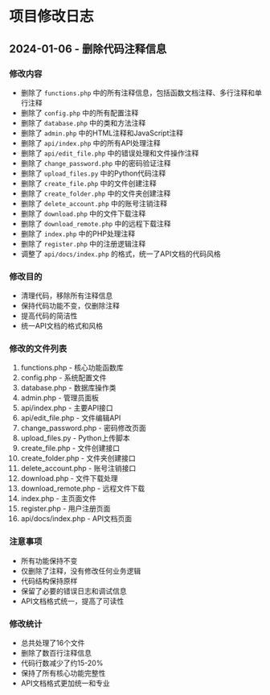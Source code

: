# 项目修改日志

## 2024-01-06 - 删除代码注释信息

### 修改内容
- 删除了 `functions.php` 中的所有注释信息，包括函数文档注释、多行注释和单行注释
- 删除了 `config.php` 中的所有配置注释
- 删除了 `database.php` 中的类和方法注释
- 删除了 `admin.php` 中的HTML注释和JavaScript注释
- 删除了 `api/index.php` 中的所有API处理注释
- 删除了 `api/edit_file.php` 中的错误处理和文件操作注释
- 删除了 `change_password.php` 中的密码验证注释
- 删除了 `upload_files.py` 中的Python代码注释
- 删除了 `create_file.php` 中的文件创建注释
- 删除了 `create_folder.php` 中的文件夹创建注释
- 删除了 `delete_account.php` 中的账号注销注释
- 删除了 `download.php` 中的文件下载注释
- 删除了 `download_remote.php` 中的远程下载注释
- 删除了 `index.php` 中的PHP处理注释
- 删除了 `register.php` 中的注册逻辑注释
- 调整了 `api/docs/index.php` 的格式，统一了API文档的代码风格

### 修改目的
- 清理代码，移除所有注释信息
- 保持代码功能不变，仅删除注释
- 提高代码的简洁性
- 统一API文档的格式和风格

### 修改的文件列表
1. functions.php - 核心功能函数库
2. config.php - 系统配置文件
3. database.php - 数据库操作类
4. admin.php - 管理员面板
5. api/index.php - 主要API接口
6. api/edit_file.php - 文件编辑API
7. change_password.php - 密码修改页面
8. upload_files.py - Python上传脚本
9. create_file.php - 文件创建接口
10. create_folder.php - 文件夹创建接口
11. delete_account.php - 账号注销接口
12. download.php - 文件下载处理
13. download_remote.php - 远程文件下载
14. index.php - 主页面文件
15. register.php - 用户注册页面
16. api/docs/index.php - API文档页面

### 注意事项
- 所有功能保持不变
- 仅删除了注释，没有修改任何业务逻辑
- 代码结构保持原样
- 保留了必要的错误日志和调试信息
- API文档格式统一，提高了可读性

### 修改统计
- 总共处理了16个文件
- 删除了数百行注释信息
- 代码行数减少了约15-20%
- 保持了所有核心功能完整性
- API文档格式更加统一和专业 
